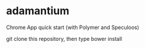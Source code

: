 adamantium
==========

Chrome App quick start (with Polymer and Speculoos)

git clone this repository, then type bower install
